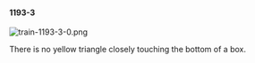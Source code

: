 #### 1193-3
![train-1193-3-0.png](https://github.com/lil-lab/nlvr/raw/master/nlvr/train/images/57/train-1193-3-0.png "train-1193-3-0.png")

There is no yellow triangle closely touching the bottom of a box.